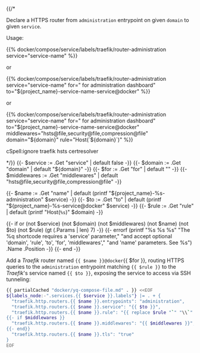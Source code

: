 {{/*

Declare a HTTPS router from `administration` entrypoint on given `domain`
to given `service`.

Usage:

  {{% docker/compose/service/labels/traefik/router-administration
    service="service-name" %}}

or

  {{% docker/compose/service/labels/traefik/router-administration
    service="service-name" for=" for administration dashboard"
    to="${project_name}-service-name-service@docker" %}}

or

  {{% docker/compose/service/labels/traefik/router-administration
    service="service-name" for=" for administration dashboard"
    to="${project_name}-service-name-service@docker"
    middlewares="hsts@file,security@file,compression@file"
    domain="${domain}" rule="Host(\`${domain}\`)" %}}

cSpell:ignore traefik hsts certresolver

*/}}
{{- $service := .Get "service" | default false -}}
{{- $domain := .Get "domain" | default "${domain}" -}}
{{- $for := .Get "for" | default "" -}}
{{- $middlewares := .Get "middlewares" |
  default "hsts@file,security@file,compression@file" -}}

{{- $name := .Get "name" |
  default (printf "${project_name}-%s-administration" $service) -}}
{{- $to := .Get "to" |
  default (printf "${project_name}-%s-service@docker" $service) -}}
{{- $rule := .Get "rule" | default (printf "Host(`%s`)" $domain) -}}

{{- if or (not $service) (not $domain) (not $middlewares) (not $name) (not $to)
  (not $rule) (gt (.Params | len) 7) -}}
  {{-
    errorf (printf "%s %s %s"
      "The %q shortcode requires a 'service' parameter,"
      "and accept optional 'domain', 'rule', 'to', 'for', 'middlewares',"
      "and 'name' parameters. See %s")
    .Name .Position
  -}}
{{- end -}}

Add a _Traefik_ router named `{{ $name }}@docker`{{ $for }},
routing HTTPS queries to the `administration` entrypoint matching
``{{ $rule }}`` to the _Traefik_'s service named `{{ $to }}`,
exposing the service to access via SSH tunneling:

```bash
{{ partialCached "docker/yq-compose-file.md" . }} <<EOF
${labels_node:-".services.{{ $service }}.labels"} |= . + {
  "traefik.http.routers.{{ $name }}.entrypoints": "administration",
  "traefik.http.routers.{{ $name }}.service": "{{ $to }}",
  "traefik.http.routers.{{ $name }}.rule": "{{ replace $rule "`" "\\`" }}",
{{- if $middlewares }}
  "traefik.http.routers.{{ $name }}.middlewares": "{{ $middlewares }}",
{{- end}}
  "traefik.http.routers.{{ $name }}.tls": "true"
}
EOF
```
